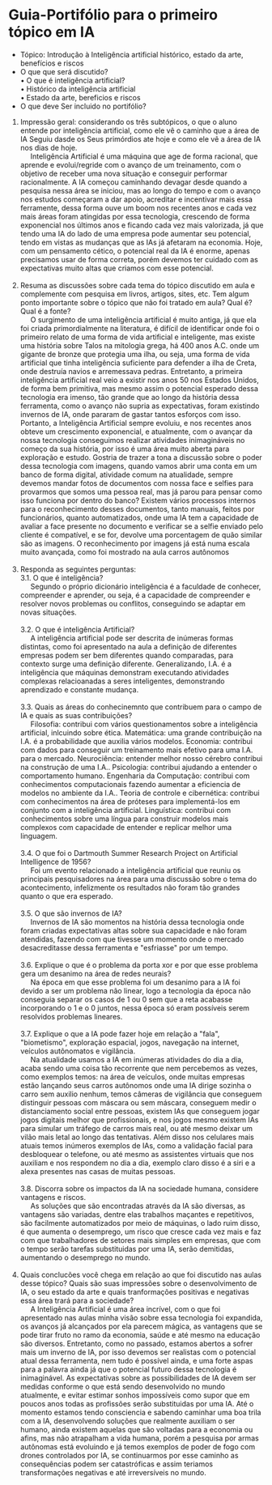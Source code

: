 # Guia-Portifólio para o primeiro tópico em IA
* Tópico: Introdução à Inteligência artificial
histórico, estado da arte, benefícios e riscos
* O que que será discutido?<br>
• O que é inteligência artificial?<br>
• Histórico da inteligência artificial<br>
• Estado da arte, bereficios e riscos<br>
* O que deve Ser incluido no portifólio?
1. Impressão geral: considerando os três subtópicos, o
que o aluno entende por inteligência artificial, como
ele vê o caminho que a área de IA Seguiu dasde os
Seus primórdios ate hoje e como ele vê a área de IA nos
dias de hoje.<br>
&nbsp;&nbsp;&nbsp;&nbsp;&nbsp;Inteligência Artificial é uma máquina que age de forma racional, que aprende e evolui/regride com o avanço de um treinamento, com o objetivo de receber uma nova situação e conseguir performar racionalmente. A IA começou caminhando devagar desde quando a pesquisa nessa área se iniciou, mas ao longo do tempo e com o avanço nos estudos começaram a dar apoio, acreditar e incentivar mais essa ferramente, dessa forma ouve um boom nos recentes anos e cada vez mais áreas foram atingidas por essa tecnologia, crescendo de forma exponencial nos últimos anos e ficando cada vez mais valorizada, já que tendo uma IA do lado de uma empresa pode aumentar seu potencial, tendo em vistas as mudanças que as IAs já afetaram na economia. Hoje, com um pensamento cético, o potencial real da IA é enorme, apenas precisamos usar de forma correta, porém devemos ter cuidado com as expectativas muito altas que criamos com esse potencial.<br><br>
2. Resuma as discussões sobre cada tema do tópico discutido em aula e complemente com pesquisa em livros, 
artigos, sites, etc. Tem algum ponto importante sobre o tópico que não foi tratado em aula? Qual é? Qual é a fonte?<br>
&nbsp;&nbsp;&nbsp;&nbsp;&nbsp;O surgimento de uma inteligência artificial é muito antiga, já que ela foi criada primordialmente na literatura, é difícil de identificar onde foi o primeiro relato de uma forma de vida artificial e inteligente, mas existe uma história sobre Talos na mitologia grega, há 400 anos A.C. onde um gigante de bronze que protegia uma ilha, ou seja, uma forma de vida artificial que tinha inteligência suficiente para defender a ilha de Creta, onde destruía navios e arremessava pedras. Entretanto, a primeira inteligência artificial real veio a existir nos anos 50 nos Estados Unidos, de forma bem primitiva, mas mesmo assim o potencial esperado dessa tecnologia era imenso, tão grande que ao longo da história dessa ferramenta, como o avanço não supria as expectativas, foram existindo invernos de IA, onde pararam de gastar tantos esforços com isso. Portanto, a Inteligência Artificial sempre evoluiu, e nos recentes anos obteve um crescimento exponencial, e atualmente, com o avançar da nossa tecnologia conseguimos realizar atividades inimagináveis no começo da sua história, por isso é uma área muito aberta para exploração e estudo. Gostria de trazer a tona a discussão sobre o poder dessa tecnologia com imagens, quando vamos abrir uma conta em um banco de forma digital, atividade comum na atualidade, sempre devemos mandar fotos de documentos com nossa face e selfies para provarmos que somos uma pessoa real, mas já parou para pensar como isso funciona por dentro do banco? Existem vários processos internos para o reconhecimento desses documentos, tanto manuais, feitos por funcionários, quanto automatizados, onde uma IA tem a capacidade de avaliar a face presente no documento e verificar se a selfie enviado pelo cliente é compatível, e se for, devolve uma porcentagem de quão similar são as imagens. O reconhecimento por imagens já está numa escala muito avançada, como foi mostrado na aula carros autônomos <br><br>
3. Responda as seguintes perguntas:<br>
  3.1. O que é inteligência?<br>
  &nbsp;&nbsp;&nbsp;&nbsp;&nbsp;Segundo o próprio dicionário inteligência é a faculdade de conhecer, compreender e aprender, ou seja, é a capacidade de compreender e resolver novos problemas ou conflitos, conseguindo se adaptar em novas situações.<br><br>
  3.2. O que é inteligência Artificial?<br>
  &nbsp;&nbsp;&nbsp;&nbsp;&nbsp;A inteligência artificial pode ser descrita de inúmeras formas distintas, como foi apresentado na aula a definição de diferentes empresas podem ser bem diferentes quando comparadas, para contexto surge uma definição diferente. Generalizando, I.A. é a inteligência que máquinas demonstram executando atividades complexas relacioanadas a seres inteligentes, demonstrando aprendizado e constante mudança.<br><br>
  3.3. Quais as áreas do conhecinemnto que contribuem para o campo de IA e quais as suas contribuições?<br>
  &nbsp;&nbsp;&nbsp;&nbsp;&nbsp;Filosofia: contribui com vários questionamentos sobre a inteligência artificial, inlcuindo sobre ética. Matemática: uma grande contribuição na I.A. é a probabilidade que auxilia vários modelos. Economia: contribui com dados para conseguir um treinamento mais efetivo para uma I.A. para o mercado. Neurociência: entender melhor nosso cérebro contribui na construção de uma I.A.. Psicologia: contribui ajudando a entender o comportamento humano. Engenharia da Computação: contribui com conhecimentos computacionais fazendo aumentar a eficiencia de modelos no ambiente da I.A.. Teoria de controle e cibernética: contribui com conhecimentos na área de próteses para implementá-los em conjunto com a inteligência artificial. Linguística: contribui com conhecimentos sobre uma língua para construir modelos mais complexos com capacidade de entender e replicar melhor uma linguagem.<br><br>
  3.4. O que foi o Dartmouth Summer Research Project on Artificial Intelligence de 1956?<br>
  &nbsp;&nbsp;&nbsp;&nbsp;&nbsp;Foi um evento relacionado a inteligência artificial que reuniu os principais pesquisadores na área para uma discussão sobre o tema do acontecimento, infelizmente os resultados não foram tão grandes quanto o que era esperado.<br><br>
  3.5. O que são invernos de IA?<br>
  &nbsp;&nbsp;&nbsp;&nbsp;&nbsp;Invernos de IA são momentos na história dessa tecnologia onde foram criadas expectativas altas sobre sua capacidade e não foram atendidas, fazendo com que tivesse um momento onde o mercado desacreditasse dessa ferramenta e "esfriasse" por um tempo.<br><br>
  3.6. Explique o que é o problema da porta xor e por que esse problema gera um desanimo na área de redes neurais?<br>
  &nbsp;&nbsp;&nbsp;&nbsp;&nbsp;Na época em que esse problema foi um desanimo para a IA foi devido a ser um problema não linear, logo a tecnologia da época não conseguia separar os casos de 1 ou 0 sem que a reta acabasse incorporando o 1 e o 0 juntos, nessa época só eram possíveis serem resolvidos problemas lineares.<br><br>
  3.7. Explique o que a IA pode fazer hoje em relação a "fala", "biometismo", exploração espacial, jogos, navegação na internet, veículos autônomatos e vigilância.<br>
  &nbsp;&nbsp;&nbsp;&nbsp;&nbsp;Na atualidade usamos a IA em inúmeras atividades do dia a dia, acaba sendo uma coisa tão recorrente que nem percebemos as vezes, como exemplos temos: na área de veículos, onde muitas empresas estão lançando seus carros autônomos onde uma IA dirige sozinha o carro sem auxilio nenhum, temos câmeras de vigilância que conseguem distinguir pessoas com máscara ou sem máscara, conseguem medir o distanciamento social entre pessoas, existem IAs que conseguem jogar jogos digitais melhor que profissionais, e nos jogos mesmo existem IAs para simular um tráfego de carros mais real, ou até mesmo deixar um vilão mais letal ao longo das tentativas. Além disso nos celulares mais atuais temos inúmeros exemplos de IAs, como a validação facial para desbloquear o telefone, ou até mesmo as assistentes virtuais que nos auxiliam e nos respondem no dia a dia, exemplo claro disso é a siri e a alexa presentes nas casas de muitas pessoas.  <br><br>
  3.8. Discorra sobre os impactos da IA na sociedade humana, considere vantagens e riscos.<br>
  &nbsp;&nbsp;&nbsp;&nbsp;&nbsp;As soluções que são encontradas através da IA são diversas, as vantagens são variadas, dentre elas trabalhos maçantes e repetitivos, são facilmente automatizados por meio de máquinas, o lado ruim disso, é que aumenta o desemprego, um risco que cresce cada vez mais e faz com que trabalhadores de setores mais simples em empresas, que com o tempo serão tarefas substituidas por uma IA, serão demitidas, aumentando o desemprego no mundo.<br><br>
4. Quais conclucões você chega em relação ao que foi discutido nas aulas desse tópico? Quais são suas impressões sobre o desenvolvimento de IA, o seu estado da arte 
e quais tranformações positivas e negativas essa área trará para a sociedade?<br>
&nbsp;&nbsp;&nbsp;&nbsp;&nbsp;A Inteligência Artificial é uma área incrível, com o que foi apresentado nas aulas minha visão sobre essa tecnologia foi expandida, os avanços já alcançados por ela parecem mágica, as vantagens que se pode tirar fruto no ramo da economia, saúde e até mesmo na educação são diversos. Entretanto, como no passado, estamos abertos a sofrer mais um inverno de IA, por isso devemos ser realistas com o potencial atual dessa ferramenta, nem tudo é possível ainda, e uma forte aspas para a palavra ainda já que o potencial futuro dessa tecnologia é inimaginável. As expectativas sobre as possibilidades de IA devem ser medidas conforme o que está sendo desenvolvido no mundo atualmente, e evitar estimar sonhos impossíveis como supor que em poucos anos todas as profissões serão substituidas por uma IA. Até o momento estamos tendo consciencia e sabendo caminhar uma boa trila com a IA, desenvolvendo soluções que realmente auxiliam o ser humano, ainda existem aquelas que são voltadas para a economia ou afins, mas não atrapalham a vida humana, porém a pesquisa por armas autônomas está evoluindo e já temos exemplos de poder de fogo com drones controlados por IA, se continuarmos por esse caminho as consequências podem ser catastróficas e assim teriamos transformações negativas e até irreversíveis no mundo.
